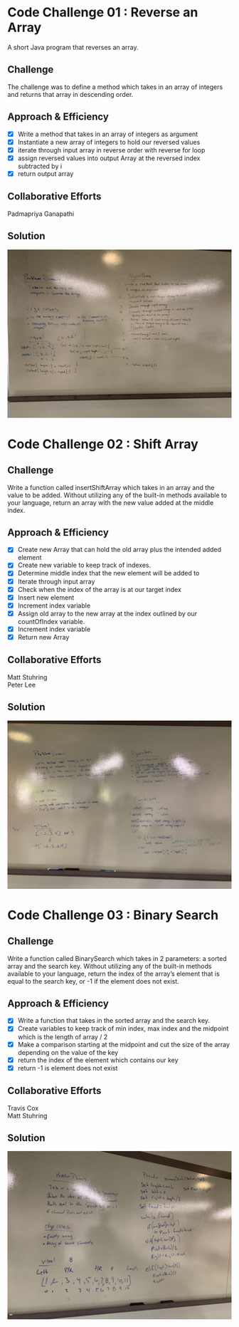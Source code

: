 # Code Challenge 01 : Reverse an Array
A short Java program that reverses an array.

## Challenge
The challenge was to define a method which takes in an array of integers and returns that array in descending order.

## Approach & Efficiency
- [x] Write a method that takes in an array of integers as argument
- [x] Instantiate a new array of integers to hold our reversed values
- [x] iterate through input array in reverse order with reverse for loop
- [x] assign reversed values into output Array at the reversed index subtracted by i
- [x] return output array  

## Collaborative Efforts
Padmapriya Ganapathi

## Solution
![Image description](assets/array_reverse.jpg)


# Code Challenge 02 : Shift Array

## Challenge
Write a function called insertShiftArray which takes in an array and the value to be added.
Without utilizing any of the built-in methods available to your language, return an array with the new value added at the middle index.

## Approach & Efficiency
- [x] Create new Array that can hold the old array plus the intended added element
- [x] Create new variable to keep track of indexes.
- [x] Determine middle index that the new element will be added to
- [x] Iterate through input array
- [x] Check when the index of the array is at our target index
- [x] Insert new element
- [x] Increment index variable
- [x] Assign old array to the new array at the index outlined by our countOfIndex variable.
- [x] Increment index variable
- [x] Return new Array

## Collaborative Efforts
Matt Stuhring  
Peter Lee

## Solution
![Image description](assets/challenge2Whiteboard.jpg)

# Code Challenge 03 : Binary Search

## Challenge
Write a function called BinarySearch which takes in 2 parameters: a sorted array and the search key. 
Without utilizing any of the built-in methods available to your language, return the index of the array’s 
element that is equal to the search key, or -1 if the element does not exist.

## Approach & Efficiency
- [x] Write a function that takes in the sorted array and the search key.
- [x] Create variables to keep track of min index, max index and the midpoint which is the length of array / 2
- [x] Make a comparison starting at the midpoint and cut the size of the array depending on the value of the key
- [x] return the index of the element which contains our key
- [x] return -1 is element does not exist

## Collaborative Efforts
Travis Cox  
Matt Stuhring  

## Solution
![Image description](assets/BinarySearch.jpg)

